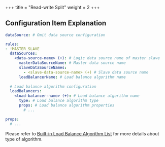 +++
title = "Read-write Split"
weight = 2
+++

## Configuration Item Explanation

```yaml
dataSource: # Omit data source configuration

rules:
- !MASTER_SLAVE
  dataSources:
    <data-source-name> (+): # Logic data source name of master slave
      masterDataSourceName: # Master data source name
      slaveDataSourceNames: 
        - <slave-data-source-name> (+) # Slave data source name
      loadBalancerName: # Load balance algorithm name
  
  # Load balance algorithm configuration
  loadBalancers:
    <load-balancer-name> (+): # Load balance algorithm name
      type: # Load balance algorithm type
      props: # Load balance algorithm properties
        # ...

props:
  # ...
```

Please refer to [Built-in Load Balance Algorithm List](/en/user-manual/shardingsphere-jdbc/configuration/built-in-algorithm/load-balance) for more details about type of algorithm.
